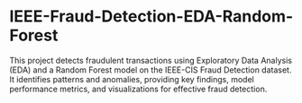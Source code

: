 # IEEE-Fraud-Detection-EDA-Random-Forest
This project detects fraudulent transactions using Exploratory Data Analysis (EDA) and a Random Forest model on the IEEE-CIS Fraud Detection dataset. It identifies patterns and anomalies, providing key findings, model performance metrics, and visualizations for effective fraud detection.
